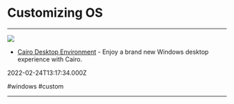 # Customizing OS

---

![](http://cairodesktop.com/img/ss_cairo.jpg)

- [Cairo Desktop Environment](https://cairoshell.com) - Enjoy a brand new Windows desktop experience with Cairo.

2022-02-24T13:17:34.000Z

#windows #custom

---

